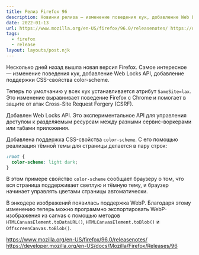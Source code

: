 ```yaml
---
title: Релиз Firefox 96
description: Новинки релиза — изменение поведения кук, добавление Web Locks API, добавление поддержки CSS-свойства color-scheme
date: 2022-01-13
url: https://www.mozilla.org/en-US/firefox/96.0/releasenotes/ https://developer.mozilla.org/en-US/docs/Mozilla/Firefox/Releases/96
tags:
  - firefox 
  - release
layout: layouts/post.njk
---
```

Несколько дней назад вышла новая версия Firefox. Самое интересное — изменение поведения кук, добавление Web Locks API, добавление поддержки CSS-свойства color-scheme.

Теперь по умолчанию у всех кук устанавливается атрибут `SameSite=lax`. Это изменение выравнивает поведение Firefox c Chrome и помогает в защите от атак Cross-Site Request Forgery (CSRF).

Добавлен Web Locks API. Это экспериментальное API для управления доступом к разделяемым ресурсам между разными сервис-воркерами или табами приложения.

Добавлена поддержка CSS-свойства `color-scheme`. С его помощью реализация тёмной темы для страницы делается в пару строк:

```css
:root {
  color-scheme: light dark;
}
```

В этом примере свойство `color-scheme` сообщает браузеру о том, что вся страница поддерживает светлую и тёмную тему, и браузер начинает управлять цветами страницы автоматически.

В энкодере изображений появилась поддержка WebP. Благодаря этому изменению теперь можно программно экспортировать WebP-изображения из canvas с помощью методов `HTMLCanvasElement.toDataURL()`, `HTMLCanvasElement.toBlob()` и `OffscreenCanvas.toBlob()`.

https://www.mozilla.org/en-US/firefox/96.0/releasenotes/
https://developer.mozilla.org/en-US/docs/Mozilla/Firefox/Releases/96
